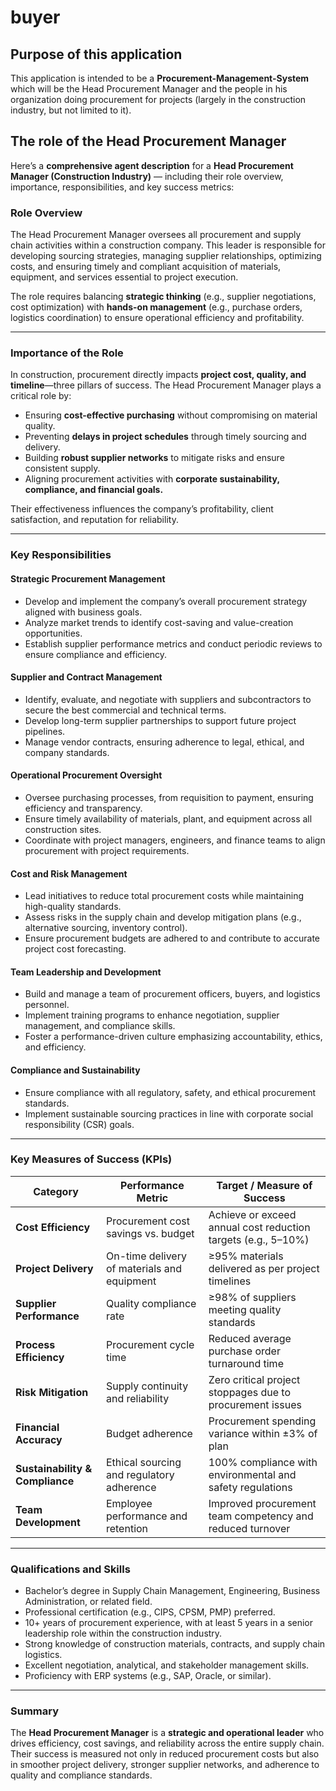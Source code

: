 # buyer

## Purpose of this application

This application is intended to be a **Procurement-Management-System** which will be the Head Procurement Manager and the people in his organization doing procurement for projects (largely in the construction industry, but not limited to it).

## The role of the Head Procurement Manager

Here’s a **comprehensive agent description** for a **Head Procurement Manager (Construction Industry)** — including their role overview, importance, responsibilities, and key success metrics:


### Role Overview

The Head Procurement Manager oversees all procurement and supply chain activities within a construction company. This leader is responsible for developing sourcing strategies, managing supplier relationships, optimizing costs, and ensuring timely and compliant acquisition of materials, equipment, and services essential to project execution.

The role requires balancing **strategic thinking** (e.g., supplier negotiations, cost optimization) with **hands-on management** (e.g., purchase orders, logistics coordination) to ensure operational efficiency and profitability.

---

### Importance of the Role

In construction, procurement directly impacts **project cost, quality, and timeline**—three pillars of success. The Head Procurement Manager plays a critical role by:

* Ensuring **cost-effective purchasing** without compromising on material quality.
* Preventing **delays in project schedules** through timely sourcing and delivery.
* Building **robust supplier networks** to mitigate risks and ensure consistent supply.
* Aligning procurement activities with **corporate sustainability, compliance, and financial goals.**

Their effectiveness influences the company’s profitability, client satisfaction, and reputation for reliability.

---

### Key Responsibilities

#### Strategic Procurement Management

* Develop and implement the company’s overall procurement strategy aligned with business goals.
* Analyze market trends to identify cost-saving and value-creation opportunities.
* Establish supplier performance metrics and conduct periodic reviews to ensure compliance and efficiency.

#### Supplier and Contract Management

* Identify, evaluate, and negotiate with suppliers and subcontractors to secure the best commercial and technical terms.
* Develop long-term supplier partnerships to support future project pipelines.
* Manage vendor contracts, ensuring adherence to legal, ethical, and company standards.

#### Operational Procurement Oversight

* Oversee purchasing processes, from requisition to payment, ensuring efficiency and transparency.
* Ensure timely availability of materials, plant, and equipment across all construction sites.
* Coordinate with project managers, engineers, and finance teams to align procurement with project requirements.

#### Cost and Risk Management

* Lead initiatives to reduce total procurement costs while maintaining high-quality standards.
* Assess risks in the supply chain and develop mitigation plans (e.g., alternative sourcing, inventory control).
* Ensure procurement budgets are adhered to and contribute to accurate project cost forecasting.

#### Team Leadership and Development

* Build and manage a team of procurement officers, buyers, and logistics personnel.
* Implement training programs to enhance negotiation, supplier management, and compliance skills.
* Foster a performance-driven culture emphasizing accountability, ethics, and efficiency.

#### Compliance and Sustainability

* Ensure compliance with all regulatory, safety, and ethical procurement standards.
* Implement sustainable sourcing practices in line with corporate social responsibility (CSR) goals.

---

### Key Measures of Success (KPIs)

| **Category**                    | **Performance Metric**                      | **Target / Measure of Success**                               |
| ------------------------------- | ------------------------------------------- | ------------------------------------------------------------- |
| **Cost Efficiency**             | Procurement cost savings vs. budget         | Achieve or exceed annual cost reduction targets (e.g., 5–10%) |
| **Project Delivery**            | On-time delivery of materials and equipment | ≥95% materials delivered as per project timelines             |
| **Supplier Performance**        | Quality compliance rate                     | ≥98% of suppliers meeting quality standards                   |
| **Process Efficiency**          | Procurement cycle time                      | Reduced average purchase order turnaround time                |
| **Risk Mitigation**             | Supply continuity and reliability           | Zero critical project stoppages due to procurement issues     |
| **Financial Accuracy**          | Budget adherence                            | Procurement spending variance within ±3% of plan              |
| **Sustainability & Compliance** | Ethical sourcing and regulatory adherence   | 100% compliance with environmental and safety regulations     |
| **Team Development**            | Employee performance and retention          | Improved procurement team competency and reduced turnover     |

---

### Qualifications and Skills

* Bachelor’s degree in Supply Chain Management, Engineering, Business Administration, or related field.
* Professional certification (e.g., CIPS, CPSM, PMP) preferred.
* 10+ years of procurement experience, with at least 5 years in a senior leadership role within the construction industry.
* Strong knowledge of construction materials, contracts, and supply chain logistics.
* Excellent negotiation, analytical, and stakeholder management skills.
* Proficiency with ERP systems (e.g., SAP, Oracle, or similar).

---

### Summary

The **Head Procurement Manager** is a **strategic and operational leader** who drives efficiency, cost savings, and reliability across the entire supply chain. Their success is measured not only in reduced procurement costs but also in smoother project delivery, stronger supplier networks, and adherence to quality and compliance standards.




